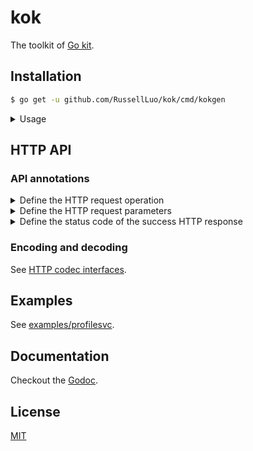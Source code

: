 # kok

The toolkit of [Go kit][1].


## Installation

```bash
$ go get -u github.com/RussellLuo/kok/cmd/kokgen
```

<details>
  <summary> Usage </summary>

```bash
$ kokgen -h
kokgen [flags] source-file interface-name
  -fmt
    	whether to make code formatted (default true)
  -out string
    	output directory (default ".")
  -pkg string
    	package name (default will infer)
  -test string
    	the YAML file that provides test-cases for HTTP (default "./http.test.yaml")
  -trace
    	whether to enable tracing
```

</details>


## HTTP API

### API annotations

<details>
  <summary> Define the HTTP request operation </summary>

- Key: `@kok(op)`
- Value: `"<method> <pattern>"`
    + **method**: The request method
    + **pattern**: The request URL
- Example:

    ```go
    type Service interface {
        // @kok(op): "POST /users"
        CreateUser(ctx context.Context) (err error)
    }
    ```

</details>

<details>
  <summary> Define the HTTP request parameters </summary>

- Key: `@kok(param)`
- Value: `"name:<name>,type:<type>,in:<in>,alias:<alias>"`
    + **name**: The name of the method argument.
        - *Argument group*: By using `.` in **name**, multiple request parameters (each one is of basic type) can be grouped into one method argument (of struct type).
    + **type**: The type of the method argument.
        - Optional: Default will infer from the method declaration.
        - **Required** for arguments in *Argument group*.
    + **in**:
        - **path**: The method argument is passed via the request path.
        - **query**: The method argument is passed via the request query string.
        - **header**: The method argument is passed via the request headers.
        - **cookie**: The method argument is passed via the request cookies.
            + Not supported yet
        - **body**: The method argument is passed via the request body.
            + Optional: All method arguments, unless otherwise specified, are in **body**.
    + **alias**: The name of the request parameter.
        - Optional: Defaults to **name** if not specified.
- Example:
    + Simple argument:

        ```go
        type Service interface {
            // @kok(op): "DELETE /users/{id}"
            // @kok(param): "name:id,in:path"
            DeleteUser(ctx context.Context, id int) (err error)
        }

        // HTTP request: DELETE /users/101
        ```
    + Argument group:

        ```go
        type User struct {
            Name string
            Age  int
        }

        type Service interface {
            // @kok(op): "POST /users"
            // @kok(param): "name:user.Name,type:string,in:query,alias:name"
            // @kok(param): "name:user.Age,type:int,in:query,alias:age"
            CreateUser(ctx context.Context, user User) (err error)
        }

        // HTTP request: POST /users?name=tracey&age=1
        ```

</details>

<details>
  <summary> Define the status code of the success HTTP response </summary>


- Key: `@kok(success)`
- Value: `"statusCode:<statusCode>"`
    + **statusCode**: The status code of the success HTTP response.
        - Optional: Defaults to 200 if not specified.
- Example:

    ```go
    type Service interface {
        // @kok(op): "POST /users"
        // @kok(success): "statusCode:201"
        CreateUser(ctx context.Context) (err error)
    }
    ```

</details>

### Encoding and decoding

See [HTTP codec interfaces](https://github.com/RussellLuo/kok/blob/master/pkg/codec/httpv2/codec.go).


## Examples

See [examples/profilesvc](examples/profilesvc).


## Documentation

Checkout the [Godoc][2].


## License

[MIT](LICENSE)


[1]: https://github.com/go-kit/kit
[2]: https://pkg.go.dev/github.com/RussellLuo/kok

